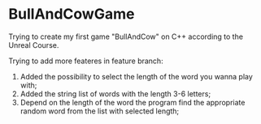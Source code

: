 # BullAndCowGame
Trying to create my first game "BullAndCow" on C++ according to the Unreal Course.

Trying to add more feateres in feature branch:
1) Added the possibility to select the length of the word you wanna play with;
2) Added the string list of words with the length 3-6 letters;
3) Depend on the length of the word the program find the appropriate random word from the list with selected length;
